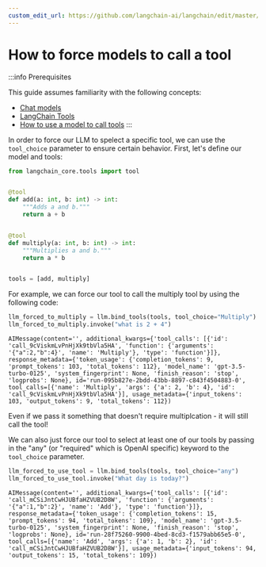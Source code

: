 ```yaml
---
custom_edit_url: https://github.com/langchain-ai/langchain/edit/master/docs/docs/how_to/tool_choice.ipynb
---
```

# How to force models to call a tool

:::info Prerequisites

This guide assumes familiarity with the following concepts:
- [Chat models](/docs/concepts/#chat-models)
- [LangChain Tools](/docs/concepts/#tools)
- [How to use a model to call tools](/docs/how_to/tool_calling)
:::

In order to force our LLM to spelect a specific tool, we can use the `tool_choice` parameter to ensure certain behavior. First, let's define our model and tools:


```python
from langchain_core.tools import tool


@tool
def add(a: int, b: int) -> int:
    """Adds a and b."""
    return a + b


@tool
def multiply(a: int, b: int) -> int:
    """Multiplies a and b."""
    return a * b


tools = [add, multiply]
```

For example, we can force our tool to call the multiply tool by using the following code:


```python
llm_forced_to_multiply = llm.bind_tools(tools, tool_choice="Multiply")
llm_forced_to_multiply.invoke("what is 2 + 4")
```

```output
AIMessage(content='', additional_kwargs={'tool_calls': [{'id': 'call_9cViskmLvPnHjXk9tbVla5HA', 'function': {'arguments': '{"a":2,"b":4}', 'name': 'Multiply'}, 'type': 'function'}]}, response_metadata={'token_usage': {'completion_tokens': 9, 'prompt_tokens': 103, 'total_tokens': 112}, 'model_name': 'gpt-3.5-turbo-0125', 'system_fingerprint': None, 'finish_reason': 'stop', 'logprobs': None}, id='run-095b827e-2bdd-43bb-8897-c843f4504883-0', tool_calls=[{'name': 'Multiply', 'args': {'a': 2, 'b': 4}, 'id': 'call_9cViskmLvPnHjXk9tbVla5HA'}], usage_metadata={'input_tokens': 103, 'output_tokens': 9, 'total_tokens': 112})
```

Even if we pass it something that doesn't require multiplcation - it will still call the tool!

We can also just force our tool to select at least one of our tools by passing in the "any" (or "required" which is OpenAI specific) keyword to the `tool_choice` parameter.


```python
llm_forced_to_use_tool = llm.bind_tools(tools, tool_choice="any")
llm_forced_to_use_tool.invoke("What day is today?")
```

```output
AIMessage(content='', additional_kwargs={'tool_calls': [{'id': 'call_mCSiJntCwHJUBfaHZVUB2D8W', 'function': {'arguments': '{"a":1,"b":2}', 'name': 'Add'}, 'type': 'function'}]}, response_metadata={'token_usage': {'completion_tokens': 15, 'prompt_tokens': 94, 'total_tokens': 109}, 'model_name': 'gpt-3.5-turbo-0125', 'system_fingerprint': None, 'finish_reason': 'stop', 'logprobs': None}, id='run-28f75260-9900-4bed-8cd3-f1579abb65e5-0', tool_calls=[{'name': 'Add', 'args': {'a': 1, 'b': 2}, 'id': 'call_mCSiJntCwHJUBfaHZVUB2D8W'}], usage_metadata={'input_tokens': 94, 'output_tokens': 15, 'total_tokens': 109})
```
